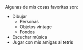 Algunas de mis cosas favoritas son:
* Dibujar
  * Personas
  * Objetos vintage
  * Fondos
* Escuchar música
* Jugar con mis amigas al tetris
